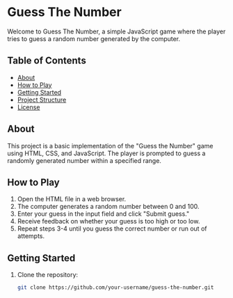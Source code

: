 # Guess The Number

Welcome to Guess The Number, a simple JavaScript game where the player tries to guess a random number generated by the computer.

## Table of Contents

- [About](#about)
- [How to Play](#how-to-play)
- [Getting Started](#getting-started)
- [Project Structure](#project-structure)
- [License](#license)

## About

This project is a basic implementation of the "Guess the Number" game using HTML, CSS, and JavaScript. The player is prompted to guess a randomly generated number within a specified range.

## How to Play

1. Open the HTML file in a web browser.
2. The computer generates a random number between 0 and 100.
3. Enter your guess in the input field and click "Submit guess."
4. Receive feedback on whether your guess is too high or too low.
5. Repeat steps 3-4 until you guess the correct number or run out of attempts.

## Getting Started

1. Clone the repository:

   ```bash
   git clone https://github.com/your-username/guess-the-number.git
